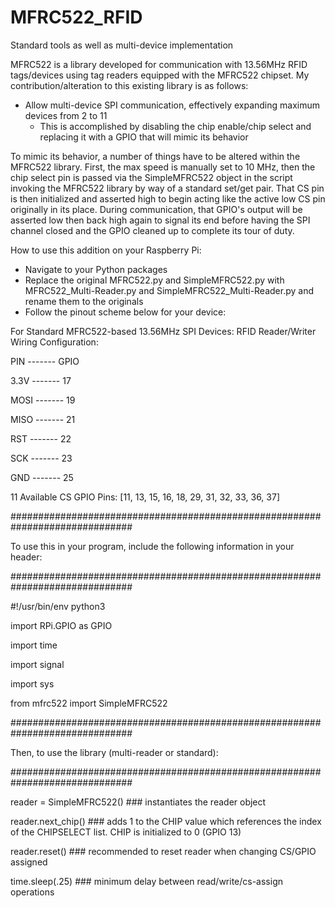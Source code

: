# MFRC522_RFID
Standard tools as well as multi-device implementation

MFRC522 is a library developed for communication with 13.56MHz RFID tags/devices using tag readers equipped with the MFRC522 chipset.  My contribution/alteration to this existing library is as follows:
- Allow multi-device SPI communication, effectively expanding maximum devices from 2 to 11
  - This is accomplished by disabling the chip enable/chip select and replacing it with a GPIO that will mimic its behavior

To mimic its behavior, a number of things have to be altered within the MFRC522 library.  First, the max speed is manually set to 10 MHz, then the chip select pin is passed via the SimpleMFRC522 object in the script invoking the MFRC522 library by way of a standard set/get pair.  That CS pin is then initialized and asserted high to begin acting like the active low CS pin originally in its place.  During communication, that GPIO's output will be asserted low then back high again to signal its end before having the SPI channel closed and the GPIO cleaned up to complete its tour of duty.


How to use this addition on your Raspberry Pi:
- Navigate to your Python packages
- Replace the original MFRC522.py and SimpleMFRC522.py with MFRC522_Multi-Reader.py and SimpleMFRC522_Multi-Reader.py and rename them to the originals
- Follow the pinout scheme below for your device:

For Standard MFRC522-based 13.56MHz SPI Devices:
RFID Reader/Writer Wiring Configuration:

PIN     -------  GPIO

3.3V    -------  17

MOSI    -------  19

MISO    -------  21

RST     -------  22

SCK     -------  23

GND     -------  25

11 Available CS GPIO Pins: [11, 13, 15, 16, 18, 29, 31, 32, 33, 36, 37]

##############################################################################

To use this in your program, include the following information in your header:

##############################################################################

#!/usr/bin/env python3

import RPi.GPIO as GPIO

import time

import signal

import sys

from mfrc522 import SimpleMFRC522

##############################################################################

Then, to use the library (multi-reader or standard):

##############################################################################

reader = SimpleMFRC522() ### instantiates the reader object

reader.next_chip() ### adds 1 to the CHIP value which references the index of the CHIPSELECT list. CHIP is initialized to 0 (GPIO 13)

reader.reset() ### recommended to reset reader when changing CS/GPIO assigned

time.sleep(.25) ### minimum delay between read/write/cs-assign operations


